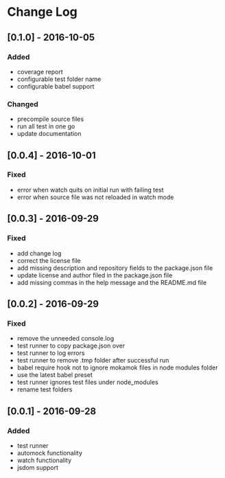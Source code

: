 # Change Log


## [0.1.0] - 2016-10-05

### Added
- coverage report
- configurable test folder name
- configurable babel support

### Changed
- precompile source files
- run all test in one go
- update documentation


## [0.0.4] - 2016-10-01

### Fixed
- error when watch quits on initial run with failing test
- error when source file was not reloaded in watch mode


## [0.0.3] - 2016-09-29

### Fixed
- add change log
- correct the license file
- add missing description and repository fields to the package.json file
- update license and author filed in the package.json file
- add missing commas in the help message and the README.md file


## [0.0.2] - 2016-09-29

### Fixed
- remove the unneeded console.log
- test runner to copy package.json over
- test runner to log errors
- test runner to remove .tmp folder after successful run
- babel require hook not to ignore mokamok files in node modules folder
- use the latest babel preset
- test runner ignores test files under node_modules
- rename test folders


## [0.0.1] - 2016-09-28

### Added
- test runner
- automock functionality
- watch functionality
- jsdom support
